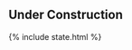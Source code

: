 ## Under Construction

{% include state.html %}

<!-- <iframe src="https://raw.githubusercontent.com/mookerji/nc-2020-dat/master/assets/images/state-party-registration-change.html" -->
<!--     sandbox="allow-same-origin allow-scripts" -->
<!--     width="100%" -->
<!--     height="500" -->
<!--     scrolling="no" -->
<!--     seamless="seamless" -->
<!--     frameborder="0"> -->
<!-- </iframe> -->
